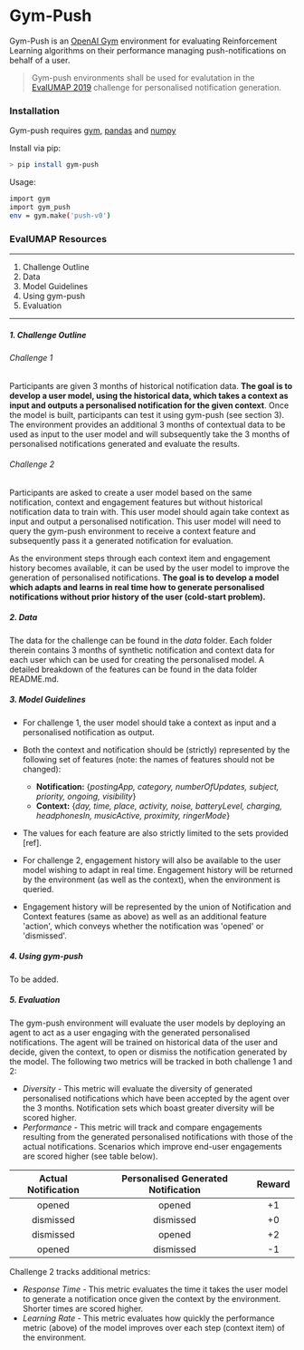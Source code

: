 # Gym-Push


Gym-Push is an [OpenAI Gym](https://gym.openai.com/) environment for evaluating Reinforcement Learning algorithms on their performance managing push-notifications on behalf of a user. 

>Gym-push environments shall be used for evalutation in the [EvalUMAP 2019](http://evalumap.adaptcentre.ie/) challenge for personalised notification generation.


### Installation
Gym-push requires [gym](https://gym.openai.com/docs/#installation), [pandas](https://pandas.pydata.org/pandas-docs/stable/install.html) and [numpy](https://www.scipy.org/install.html)

Install via pip:
```sh
> pip install gym-push
```
Usage:
```sh
import gym
import gym_push
env = gym.make('push-v0')
```

### EvalUMAP Resources
---
1. Challenge Outline 
2. Data 
3. Model Guidelines
4. Using gym-push
5. Evaluation
---
##### 1. Challenge Outline

###### Challenge 1 
Participants are given 3 months of historical notification data. **The goal is to develop a user model, using the historical data, which takes a context as input and outputs a personalised notification for the given context**. Once the model is built, participants can test it using gym-push (see section 3). The environment provides an additional 3 months of contextual data to be used as input to the user model and will subsequently take the 3 months of personalised notifications generated and evaluate the results.

###### Challenge 2
Participants are asked to create a user model based on the same notification, context and engagement features but without historical notification data to train with. This user model should again take context as input and output a personalised notification. This user model will need to query the gym-push environment to receive a context feature and subsequently pass it a generated notification for evaluation.

As the environment steps through each context item and engagement history becomes available, it can be used by the user model to improve the generation of personalised notifications. **The goal is to develop a model which adapts and learns in real time how to generate personalised notifications without prior history of the user (cold-start problem).**

##### 2. Data

The data for the challenge can be found in the _data_ folder. Each folder therein contains 3 months of synthetic notification and context data for each user which can be used for creating the personalised model. A detailed breakdown of the features can be found in the data folder README.md.

##### 3. Model Guidelines

* For challenge 1, the user model should take a context as input and a personalised notification as output.
* Both the context and notification should be (strictly) represented by the following set of features (note: the names of features should not be changed):

  * **Notification:** 	{_postingApp, category, numberOfUpdates, subject, priority, ongoing, visibility_}
  * **Context:** 	{_day, time, place, activity, noise, batteryLevel, charging, headphonesIn,			 musicActive, proximity, ringerMode_}

* The values for each feature are also strictly limited to the sets provided [ref].
* For challenge 2, engagement history will also be available to the user model wishing to adapt in real time. Engagement history will be returned by the environment (as well as the context), when the environment is queried.
* Engagement history will be represented by the union of Notification and Context features (same as above) as well as an additional feature 'action', which conveys whether the notification was 'opened' or 'dismissed'.


##### 4. Using gym-push

To be added.

##### 5. Evaluation

The gym-push environment will evaluate the user models by deploying an agent to act as a user engaging with the generated personalised notifications. The agent will be trained on historical data of the user and decide, given the context, to open or dismiss the notification generated by the model. The following two metrics will be tracked in both challenge 1 and 2:

* _Diversity_ - This metric will evaluate the diversity of generated personalised notifications which have been accepted by the agent over the 3 months. Notification sets which boast greater diversity will be scored higher.
* _Performance_ - This metric will track and compare engagements resulting from the generated personalised notifications with those of the actual notifications. Scenarios which improve end-user engagements are scored higher (see table below).

| Actual Notification        | Personalised Generated Notification           | Reward  |
|:-------------:|:-------------:|:-----:|
| opened      | opened | +1 |
| dismissed      | dismissed      |   +0 |
| dismissed | opened      |    +2 |
| opened | dismissed      |    -1 |

Challenge 2 tracks additional metrics:

* _Response Time_ - This metric evaluates the time it takes the user model to generate a notification once given the context by the environment. Shorter times are scored higher. 
* _Learning Rate_ - This metric evaluates how quickly the performance metric (above) of the model improves over each step (context item) of the environment. 